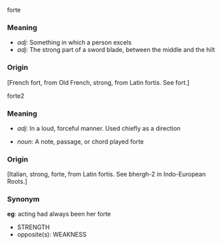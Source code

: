 forte
### Meaning
+ _adj_: Something in which a person excels
+ _adj_: The strong part of a sword blade, between the middle and the hilt

### Origin

[French fort, from Old French, strong, from Latin fortis. See fort.]

forte2
### Meaning
+ _adj_: In a loud, forceful manner. Used chiefly as a direction

+ _noun_: A note, passage, or chord played forte

### Origin

[Italian, strong, forte, from Latin fortis. See bhergh-2 in Indo-European Roots.]

### Synonym

__eg__: acting had always been her forte

+ STRENGTH
+ opposite(s): WEAKNESS


